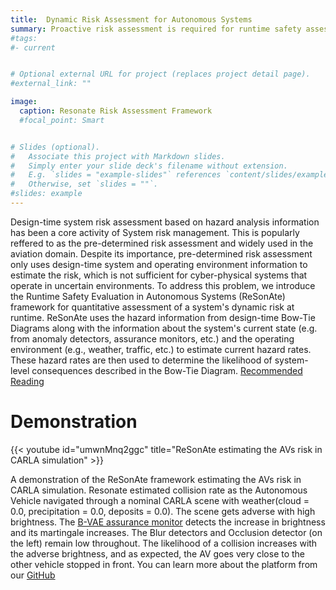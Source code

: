 ```yaml
---
title:  Dynamic Risk Assessment for Autonomous Systems
summary: Proactive risk assessment is required for runtime safety assessment of autonomous systems. It needs to utilize the detection results from the anomaly detectors to estimate the risk of the system
#tags:
#- current


# Optional external URL for project (replaces project detail page).
#external_link: ""

image:
  caption: Resonate Risk Assessment Framework
  #focal_point: Smart


# Slides (optional).
#   Associate this project with Markdown slides.
#   Simply enter your slide deck's filename without extension.
#   E.g. `slides = "example-slides"` references `content/slides/example-slides.md`.
#   Otherwise, set `slides = ""`.
#slides: example
---
```


Design-time system risk assessment based on hazard analysis information has been a core activity of System risk management. This is popularly reffered to as the pre-determined risk assessment and widely used in the aviation domain. Despite its importance, pre-determined risk assessment only uses design-time system and operating environment information to estimate the risk, which is not sufficient for cyber-physical systems that operate in uncertain environments. To address this problem, we introduce the Runtime Safety Evaluation in Autonomous Systems (ReSonAte) framework for quantitative assessment of a system's dynamic risk at runtime. ReSonAte uses the hazard information from design-time Bow-Tie Diagrams along with the information about the system's current state (e.g. from anomaly detectors, assurance monitors, etc.) and the operating environment (e.g., weather, traffic, etc.) to estimate current hazard rates. These hazard rates are then used to determine the likelihood of system-level consequences described in the Bow-Tie Diagram. [Recommended Reading](https://arxiv.org/abs/2102.09419)


# Demonstration

{{< youtube id="umwnMnq2ggc" title="ReSonAte estimating the AVs risk in CARLA simulation" >}}


A demonstration of the ReSonAte framework estimating the AVs risk in CARLA simulation. Resonate estimated collision rate as the Autonomous Vehicle navigated through a nominal CARLA scene with weather(cloud = 0.0, precipitation = 0.0, deposits = 0.0). The scene gets adverse with high brightness. The [B-VAE assurance monitor](https://arxiv.org/abs/2108.11800) detects the increase in brightness and its martingale increases. The Blur detectors and Occlusion detector (on the left) remain low throughout. The likelihood of a collision increases with the adverse brightness, and as expected, the AV goes very close to the other vehicle stopped in front. You can learn more about the platform from our [GitHub](https://github.com/scope-lab-vu/Resonate)  
